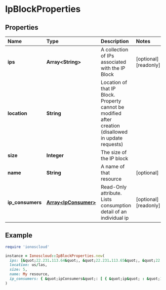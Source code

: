 # IpBlockProperties

## Properties

| Name | Type | Description | Notes |
| :--- | :--- | :--- | :--- |
| **ips** | **Array&lt;String&gt;** | A collection of IPs associated with the IP Block | \[optional\]\[readonly\] |
| **location** | **String** | Location of that IP Block. Property cannot be modified after creation \(disallowed in update requests\) |  |
| **size** | **Integer** | The size of the IP block |  |
| **name** | **String** | A name of that resource | \[optional\] |
| **ip\_consumers** | [**Array&lt;IpConsumer&gt;**](ipconsumer.md) | Read-Only attribute. Lists consumption detail of an individual ip | \[optional\]\[readonly\] |

## Example

```ruby
require 'ionoscloud'

instance = Ionoscloud::IpBlockProperties.new(
  ips: [&quot;22.231.113.64&quot;, &quot;22.231.113.65&quot;, &quot;22.231.113.66&quot;],
  location: us/las,
  size: 5,
  name: My resource,
  ip_consumers: { &quot;ipConsumers&quot;: [ { &quot;ip&quot; : &quot;192.18.2.11&quot;, &quot;mac&quot; : &quot;02:01:3f:52:6e:57&quot;, &quot;nicId&quot; : &quot;0e8ee463-1174-46f2-87ba-a5c79c14d8e5&quot;, &quot;serverId&quot; : &quot;e6a3466f-8d6e-4cb6-8001-f4e245f222b7&quot;, &quot;serverName&quot; : &quot;Unnamed Server&quot;, &quot;datacenterId&quot; : &quot;6e54a9ec-aace-4176-8ee4-1c3a704fccfc&quot;, &quot;datacenterName&quot; : &quot;IpConsumerDC&quot;} ] }
)
```


